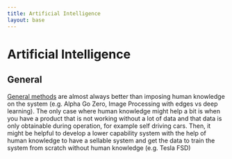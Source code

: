 ```yaml
---
title: Artificial Intelligence
layout: base
---
```


# Artificial Intelligence

## General
[General methods](http://www.incompleteideas.net/IncIdeas/BitterLesson.html) are almost always better than imposing human knowledge on the system (e.g. Alpha Go Zero, Image Processing with edges vs deep learning).
The only case where human knowledge might help a bit is when you have a product that is not working without a lot of data and that data is only obtainable during operation, for example self driving cars.
Then, it might be helpful to develop a lower capability system with the help of human knowledge to have a sellable system and get the data to train the system from scratch without human knowledge (e.g. Tesla FSD)
